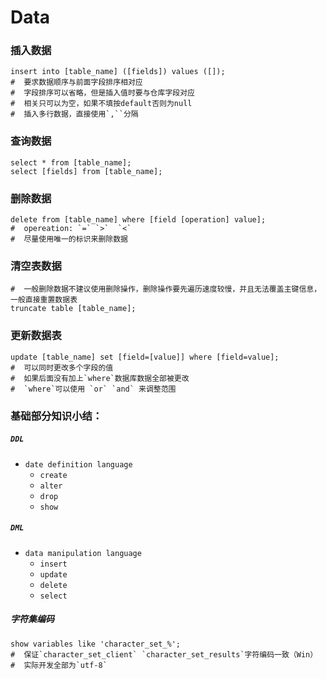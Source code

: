 # Data

### 插入数据

```mysql
insert into [table_name] ([fields]) values ([]);
#  要求数据顺序与前面字段排序相对应
#  字段排序可以省略，但是插入值时要与仓库字段对应
#  相关只可以为空，如果不填按default否则为null
#  插入多行数据，直接使用`,``分隔
```

### 查询数据

```mysql
select * from [table_name];
select [fields] from [table_name];
```

### 删除数据

```mysql
delete from [table_name] where [field [operation] value];
#  opereation: `=` `>`  `<`
#  尽量使用唯一的标识来删除数据
```

### 清空表数据

```mysql
#  一般删除数据不建议使用删除操作，删除操作要先遍历速度较慢，并且无法覆盖主键信息，一般直接重置数据表
truncate table [table_name];
```

### 更新数据表

```mysql
update [table_name] set [field=[value]] where [field=value];
#  可以同时更改多个字段的值
#  如果后面没有加上`where`数据库数据全部被更改
#  `where`可以使用 `or` `and` 来调整范围
```





### 基础部分知识小结：

##### `DDL`

- `date definition language`
  - `create`
  - `alter`
  - `drop`
  - `show`

##### `DML`

- `data manipulation language`
  - `insert`
  - `update`
  - `delete`
  - `select`

##### 字符集编码

```mysql
show variables like 'character_set_%';
#  保证`character_set_client` `character_set_results`字符编码一致（Win）
#  实际开发全部为`utf-8`
```

